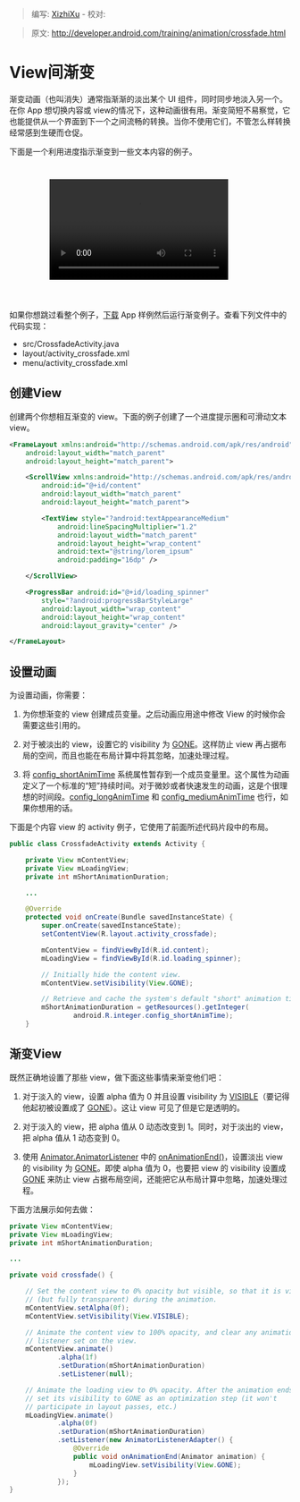 > 编写: [XizhiXu](https://github.com/XizhiXu)  - 校对:

> 原文: <http://developer.android.com/training/animation/crossfade.html>

# View间渐变

渐变动画（也叫消失）通常指渐渐的淡出某个 UI 组件，同时同步地淡入另一个。在你 App 想切换内容或 view的情况下，这种动画很有用。渐变简短不易察觉，它也能提供从一个界面到下一个之间流畅的转换。当你不使用它们，不管怎么样转换经常感到生硬而仓促。

下面是一个利用进度指示渐变到一些文本内容的例子。

<div style="
  background: transparent url(device_galaxynexus_blank_land_span8.png) no-repeat
scroll top left; padding: 26px 68px 38px 72px; overflow: hidden;">

<video style="width: 320px; height: 180px;" controls="" autoplay="">
    <source src="anim_crossfade.mp4" type="video/mp4">
    <source src="anim_crossfade.webm" type="video/webm">
    <source src="anim_crossfade.ogv" type="video/ogg">
</video>

</div>


如果你想跳过看整个例子，[下载](http://developer.android.com/shareables/training/Animations.zip) App 样例然后运行渐变例子。查看下列文件中的代码实现：

* src/CrossfadeActivity.java
* layout/activity_crossfade.xml
* menu/activity_crossfade.xml

## 创建View

创建两个你想相互渐变的 view。下面的例子创建了一个进度提示圈和可滑动文本 view。

```xml
<FrameLayout xmlns:android="http://schemas.android.com/apk/res/android"
    android:layout_width="match_parent"
    android:layout_height="match_parent">

    <ScrollView xmlns:android="http://schemas.android.com/apk/res/android"
        android:id="@+id/content"
        android:layout_width="match_parent"
        android:layout_height="match_parent">

        <TextView style="?android:textAppearanceMedium"
            android:lineSpacingMultiplier="1.2"
            android:layout_width="match_parent"
            android:layout_height="wrap_content"
            android:text="@string/lorem_ipsum"
            android:padding="16dp" />

    </ScrollView>

    <ProgressBar android:id="@+id/loading_spinner"
        style="?android:progressBarStyleLarge"
        android:layout_width="wrap_content"
        android:layout_height="wrap_content"
        android:layout_gravity="center" />

</FrameLayout>
```
## 设置动画

为设置动画，你需要：

1. 为你想渐变的 view 创建成员变量。之后动画应用途中修改 View 的时候你会需要这些引用的。

2. 对于被淡出的 view，设置它的 visibility 为 [GONE](http://developer.android.com/reference/android/view/View.html#GONE)。这样防止 view 再占据布局的空间，而且也能在布局计算中将其忽略，加速处理过程。

3. 将 [config_shortAnimTime](http://developer.android.com/reference/android/R.integer.html#config_shortAnimTime) 系统属性暂存到一个成员变量里。这个属性为动画定义了一个标准的“短”持续时间。对于微妙或者快速发生的动画，这是个很理想的时间段。[config_longAnimTime](http://developer.android.com/reference/android/R.integer.html#config_longAnimTime) 和 [config_mediumAnimTime](http://developer.android.com/reference/android/R.integer.html#config_mediumAnimTime) 也行，如果你想用的话。

下面是个内容 view 的 activity 例子，它使用了前面所述代码片段中的布局。

```java
public class CrossfadeActivity extends Activity {

    private View mContentView;
    private View mLoadingView;
    private int mShortAnimationDuration;

    ...

    @Override
    protected void onCreate(Bundle savedInstanceState) {
        super.onCreate(savedInstanceState);
        setContentView(R.layout.activity_crossfade);

        mContentView = findViewById(R.id.content);
        mLoadingView = findViewById(R.id.loading_spinner);

        // Initially hide the content view.
        mContentView.setVisibility(View.GONE);

        // Retrieve and cache the system's default "short" animation time.
        mShortAnimationDuration = getResources().getInteger(
                android.R.integer.config_shortAnimTime);
    }
```

## 渐变View

既然正确地设置了那些 view，做下面这些事情来渐变他们吧：

1. 对于淡入的 view，设置 alpha 值为 0 并且设置 visibility 为 [VISIBLE](http://developer.android.com/reference/android/view/View.html#VISIBLE)（要记得他起初被设置成了 [GONE](http://developer.android.com/reference/android/view/View.html#GONE)）。这让 view 可见了但是它是透明的。

2. 对于淡入的 view，把 alpha 值从 0 动态改变到 1。同时，对于淡出的 view，把 alpha 值从 1 动态变到 0。

3. 使用 [Animator.AnimatorListener](http://developer.android.com/reference/android/animation/Animator.AnimatorListener.html) 中的 <a href="http://developer.android.com/reference/android/animation/Animator.AnimatorListener.html#onAnimationEnd(android.animation.Animator)">onAnimationEnd()</a>，设置淡出 view 的 visibility 为 [GONE](http://developer.android.com/reference/android/view/View.html#GONE)。即使 alpha 值为 0，也要把 view 的 visibility 设置成 [GONE](http://developer.android.com/reference/android/view/View.html#GONE) 来防止 view 占据布局空间，还能把它从布局计算中忽略，加速处理过程。

下面方法展示如何去做：

```java
private View mContentView;
private View mLoadingView;
private int mShortAnimationDuration;

...

private void crossfade() {

    // Set the content view to 0% opacity but visible, so that it is visible
    // (but fully transparent) during the animation.
    mContentView.setAlpha(0f);
    mContentView.setVisibility(View.VISIBLE);

    // Animate the content view to 100% opacity, and clear any animation
    // listener set on the view.
    mContentView.animate()
            .alpha(1f)
            .setDuration(mShortAnimationDuration)
            .setListener(null);

    // Animate the loading view to 0% opacity. After the animation ends,
    // set its visibility to GONE as an optimization step (it won't
    // participate in layout passes, etc.)
    mLoadingView.animate()
            .alpha(0f)
            .setDuration(mShortAnimationDuration)
            .setListener(new AnimatorListenerAdapter() {
                @Override
                public void onAnimationEnd(Animator animation) {
                    mLoadingView.setVisibility(View.GONE);
                }
            });
}
```
